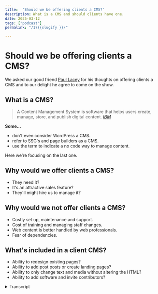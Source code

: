 ```yaml
---
title:  'Should we be offering clients a CMS?'
description: What is a CMS and should clients have one.
date: 2025-03-12
tags: ["podcast"]
permalink: "/17{{slugify }}/"

---
```


 # Should we be offering clients a CMS?

We asked our good friend [Paul Lacey](https://paullacey.digital/) for his thoughts on offering clients a CMS and to our delight he agree to come on the show.

## What is a CMS?

<blockquote>A Content Management System is software that helps users create, manage, store, and publish digital content.
<cite><a href="https://www.ibm.com/think/topics/content-management-system">IBM</a> </cite> </blockquote>

**Some...**

 - don't even consider WordPress a CMS.
 - refer to SSG's and page builders as a CMS.
 - use the term to indicate a no code way to manage content.

Here we're focusing on the last one.


 ##  Why would we offer clients a CMS?

 - They need it?
 - It's an attractive sales feature?
 - They'll might hire us to manage it?

  ##  Why would we not offer clients a CMS?

  - Costly set up, maintenance and support.
  - Cost of training and managing staff changes. 
  - Web content is better handled by web professionals.
  - Fear of dependencies.
  

  ## What's included in a client CMS?

  - Ability to redesign existing pages?
  - Ability to add post posts or create landing pages?
  - Ability to only change text and media without altering the HTML?
  - Ability to add software and invite contributors?

  <details> 
<summary> Transcript</summary>


[00:00:06] **Nathan Wrigley:** Hello there and welcome to the No Script Show. After a couple of YouTube only episodes, we are back with an audio chat.

And for those of you who are watching the video version, you will see that we've got the first ever guest for this show. And it's Paul Lacey. Paul is a good friend of ours from the world of WordPress. He is a UK designer with experience working with agencies and will be able to help us with today's topic.

And that topic is, should we be offering clients, a CMS. A CMS, of course stands for Content Management System. Paul, thanks for joining us. How you doing? I'm doing 

[00:00:39] **Paul Lacey:** good, thank you. I'm not sure if I'm gonna help that much though. 'cause I'm probably more confused than the two of you. Oh, I think that's gonna be hard, Tom, but you, yeah, but you're right.

I do live in the world where this is. This is all going on as such. So I'm in the trenches with WordPress and CMSs and agencies and clients and all that sort of stuff, but I'm utterly confused about it all at the same time about where it's going and AI and should we be doing this? I'm definitely aware that we're, that, I mean think actually, I dunno if you know this, but yesterday was the an, the 25th anniversary of the.com boom collapse, when the stock market, collapsed and stuff.

and then obviously we've rebuilt the web from there, but I think we've still probably. Started off with some extremely bad habits compared to how the web started and, here we are 25 years later in another existential crisis. 

[00:01:40] **Nathan Wrigley:** Yeah, there certainly gonna be a lot to talk about. I should, before we get stuck into it though, firstly introduce David.

How are you doing, David? Yeah, I'm good. 

[00:01:48] **David Waumsley:** I'll just come in and say why Paul is here because I was asking Paul because we know with the, history of the kind of episodes we've done here, I've, we've all worked in WordPress and we still use WordPress, but I've recently been trying to play around with static site generators and with WordPress you get this content management system anyway, so why not offer it to clients?

So I, hit a bit of a dilemma because now I started to play with a static site generator. If I wanna offer that same thing to clients, I have to add in. So it's really made me question again whether I need to. Going forward for my clients or not. So really that's why I went to Paul, because I know he is really looking after more clients than me and has more experience, particularly with the kind of agencies I'm thinking, should I just drop that all together with the CMSs for me, even though I was a big fan and it's created a lot of work for me, I'm actually thinking it would be extra work now.

So I, that was really how you came into it. It's a, an elaborate ruse really to get you on the show, Paul, but, so I'm pleased it works, 

[00:02:57] **Nathan Wrigley:** yeah. Okay. So yeah, that's great. Paul, just give us a quick bio actually that would be quite useful. Just tell us what you're doing currently, even though it might not necessarily overlap with what you're gonna talk about.

Maybe you're in a transition period or something like that, but what are you doing right now? What kind of work do you largely have? 

[00:03:13] **Paul Lacey:** Yeah, I'm probably a relatively typical, Fairly experienced web consultant, working mostly with WordPress, and I used to have an agency, a small one, like five people or something like that.

But I'm now just me prefer it like that. And probably my balance of skills is I'm a jack of all trades as such that I'll do design work, I'll do development work, I'll do consultancy. I don't do any of the marketing stuff. So none of the SEO, none of the pay per click, none of that sort of stuff.

So I'm all about creating the website. that's where I come in. And then in terms of my balance of what my work is, I probably, if I break it down by income percentage, for instance, I would say that half of my income is looking after. Around 60 or 70 websites on WordPress care plans and just being like a janitor or a gardener, picking out the weeds for those websites as such.

I'd say then another quar, another quarter would be, retainers working for a couple of, different companies. One of them is, beaver Builder, so I help them with design work and some of that sort of stuff. And then probably the final quarter is what would've been my a hundred percent, let's say five years ago, or a bit more, which is, a client comes along and wants a website and then you take them through and they come to you and you are apparently the answer to that.

So then you say, okay, and then, and they give you money and you make website, and then there's some kind of process that happens in between that is probably completely different depending on who's doing it and whether it's an agency or freelancer. What kind of things that agency or freelancer thinks about at the time?

as for me, I'm probably just trying to meet clients where they're at and trying to help guide them. And if I can see that they're completely delusional, then I'll just walk away before the project starts. If I can see that they're open to, and that, that they, what they want to do is communicate their brand and their product or whatever it might be.

Then I know I can help them. And I know that it's probably never gonna be perfect because there's so many different variables, but I'll do my best to take them from where they think they want to go and tweak them a little bit as we go along. So I think I'm, o I'm quite good. I think at what I do, I'm not the best.

but I've, my heart's in the right place and I've got some skills, so that's probably where I'm at. 

[00:05:51] **Nathan Wrigley:** Nice. Yeah, this entire podcast really is aimed at the building bit. We don't get into the marketing or the pay click or any of that stuff. It's all about the, pixels on the page, the HTML, the CSS, the JavaScript, and and interestingly, largely moving away from A CMS.

So this is an interesting conversation. I guess maybe we should start with the whole, what even is a CMS. that's obviously a moving target because what was true 10 years ago obviously isn't true today. But can I just throw that question out there and let's just see if we can define what a CMS is?

should we, I don't know. Should I go David first? What do you think? I was just wondering if you should bring up our 

[00:06:29] **David Waumsley:** show notes here. 'cause we've got a, an existing definition on here and I can read that out, which is according to IBM, and this is similar to other definitions. A content management system is software that helps users create, manage, store, and publish digital content.

Now, under that definition, I'd probably call my computer or even my mobile, A CMS, because, it can help me do all those things. That's true. I think, and I've put some things down on the show notes here, is that. Perhaps it depends on the context, which we're CMS. So I've put a note here that some don't even consider WordPress A CMS because of how, they might compare it to other CMSs that give you more outta the box choices with your custom fields.

Some refer to the thing that I've been moving to, which is a static site generator levity in my case, or page builders as a CMS, which I guess they are, under the definition. And I think the one we're using today, which is what we're focusing on because we've become responsible for it, is, using it to indicate a no code, way to manage content.

Something that we might give to clients. 

[00:07:50] **Nathan Wrigley:** yeah. Okay. Anything to add to that, Paul? 

[00:07:54] **Paul Lacey:** yeah, I think that's a good definition. Just, it's just, you can see that. How CMS is, especially this, if we just say a word, a website, CMS, if we narrow it down to that, how there's been so many different iterations o of that over the last 20 years and you can find a problem with every different concept of how that was done.

It's funny because you can look back and see how certain things were done, let's say 10 years ago in something like WordPress and think there's such good aspects of that, but the way that you had to build it was clunky. So that, so it seems that, the focus with the CMS should be content, but in the last 20 years it's been the CMS is there, but the focus is on code, or the focus is on accessibility, or the focus is on speed, or the focus becomes on design, which is probably where we're at now, where there's too much of a design layer in mixed in with it, which is where we're the problems.

[00:08:53] **David Waumsley:** Can I ask you a question? Just at the start of this. So if you were starting afresh now, in a way, which is what I'm doing now, do you think you would be, if it wasn't already there in WordPress, do you think you would be offering clients A CMS just off the top of your head? 

[00:09:11] **Paul Lacey:** so I guess if you could, the question to me, first of all, I'd be a plumber instead.

good answer. So if you remove the financial aspect, the financial pressure, yeah. Because essentially we are where we are with how, what people want as such. So if I was looking at what people want and I needed to make hay while the sun's shining, then I would probably do something similar to what I was doing now, if, I was looking ahead, I.

I would be focusing much more on the UX side of things, the more human side of things. And I'd be also probably looking at which sectors are, rocky at the moment. So I would, I know what you've been doing, David with, static site generations. I really envious that you are able to do that.

And I do feel stuck in WordPress. I'm institutionalized into WordPress, so if I could remove all the baggage, then I would want to reevaluate everything. And I may well come back to WordPress, but probably not for everything. And I would probably be able to, look at it as a tool that did a particular job very well in the right hands.

but it's definitely hugely problematic. And, the static site generators. To me, it feels like what WordPress was like before page builders without a database, with a CF page builder type scenario and stuff like that. That's what I've seen from systems like, sta I think it's called.

I'm not sure about the one that you use, the 11 t. Yeah. And, but yeah, no, I would, I want to do things differently actually. I do want to do things differently now, but it's so difficult to get out of lane. Yeah. Because there is a constant flow of, and the demand is to do things the way that everybody else is doing them.

That's what the clients seem to want as well. Yeah. 

[00:11:18] **Nathan Wrigley:** But also, you've probably got a heritage of SEO and what have you and You paint yourself into a bit of a corner, don't you, with all of these things. Yeah. And you're not always in 

[00:11:26] **Paul Lacey:** the driving seat as well. so being a website builder.

This isn't if you're a builder or a plumber or a, going back to that sort of trade or an electrician or sparky as they would be called. the plumber comes along and, or the, sparky, the electrician comes along and will point out issues that is wrong with your house that you, that a different person needs to solve, but they'll just tell you about it.

Whereas, a builder of a house tends to hire all of those people and pull 'em all together and they're running the show as such. So I find myself a lot of the time in the, I'm, I wasn't at the beginning of the conversation. I'm brought in and I just need to do the thing that I'm being told to do and then leave, and that's me done sort of thing.

So it's nice when you're not in that situation and you are leading, somebody comes to you and they're, ready for a clean slate. They say nothing has worked. And you can say, we do need marketing people, but I can definitely help you get this framework right from the beginning. But I find that to be a rarer, thing.

And I think that a lot of those people who have that good intent as a client get guled up by a bad agency. So that's the big problem for me. I think these are just tools that are being completely misused and corrupted. yeah. 

[00:12:49] **Nathan Wrigley:** Can I just interject a couple of things? So the first thing is, your, point Paul, about being slightly jealous of David.

I think David's managed to unlock some sort of creative future in which he's not constrained by A CMS. And it doesn't matter which CMS you're using, it brings constraints. It's, it's got benefits on the one hand and it's got constraints on the other. And WordPress, just like anything else, will paint you into a corner in certain respects.

And David's painting himself in the pixels on a page. Aspect of it. he can put anything anywhere and be led by, Figma can be his best friend. He doesn't have to worry about, what it will show. He can build that. But also, David, could you just scroll back up a little bit? I want to just address something inside the CMS thing, which I think we missed, which is the, helps users and I think that's, we'll come onto it in a minute, why we would use a CMS, but I think that's one of the big things about it, about using a CMS.

It's not the managing and storing of data. 'cause they all do that. They'll all store images, they'll store text, they'll lay out, with some templating engine, how it looks. But for me. The user bit is the crucial bit. It's the fact that it comes with all of that built in the authentication layer, the multi users, the permissions and all of that.

I think that's one of the crucial bits that kind of o often gets lost. And certainly on this show we ne we never talk about that 'cause we're all about the pixels on the page. But that's one of the nice things that WordPress brings out the box. Soon as you've installed it, you've got not the best implementation, but you've got a fairly decent implementation of users and permissions and roles and all of that kind of stuff.

So I just wanted to mention that. So with that being said, shall I, move us onto the next thing? So we've, I think we've explored what A CMS is. We've all stated our, case there. And then the next question that we were gonna raise was, why would we even offer it? And I think I've maybe just opened the door with that a little bit, talking about, Clients can log in. we're all familiar with that. Ev every client on earth has used some sort of social network where you go to a login page, you type in your password and username, and you can publish content in that way. And we're all familiar with that and we can share it and, all of that kind of stuff.

So maybe that's one of the reasons, is that, yeah, I mean 

[00:15:01] **David Waumsley:** it's, whether they need it or not. And I guess this is the question I've been asking a lot. I gave it because I needed it personally to manage the content, to create the site as the person building the site and then offering that over to clients is the bit because.

I know all the bad things that can go wrong. The client, if you've set it up in the wrong way, the client can go and break things that can spoil your pay speed. SEO, responsiveness, accessibility can all get out the window. If you set this up wrong. They can even create security risks. They can even run off with something that's yours, like your licenses and a, WordPress set up and take it or invite other people in.

So I know all the things here. So it gets me back to that question, we'd offer it because they need it and yeah. I've been trying to think out with, most of my clients have come to the conclusion, the ones that I presently got, that not many of them actually need it. If I could offer that service to do the updates on their behalf, that would be a better situation from my experience.

But Paul, you've got wider experience than me with different people, so you might be able to come in with some kind of ideas where people really do need it, 

[00:16:12] **Paul Lacey:** Yeah. you're right. You're absolutely right that there's. Like a question, does somebody need it or not? And some of the clients that you've got, you've right to assume that they don't and that, the, you're like a personal trainer nutritionist for them.

And you're, making sure that their online presence is healthy and you've identified that it can live in this kind of sphere where they don't, need that as such. And I think there's always gonna be a, segment of the market where that's the right thing. And the fact that those, if people like yourself can find those clients and give them that correct solution, means that you're probably saving them like from the next website failure that they were gonna have in WordPress, but let's say WordPress or something like that, because they didn't need it, and you guided them in the right direction.

I think why would we offer a CMS, so first of all, I think, If we just get rid of like a whole load of market segments in one quick moment, massive blue chip companies will need to manage content. So they have to have CMS, they've got, intranets and gigantic websites and multiple people managing stuff.

And then you've got a news website like the BBC that clearly needs A-C-A-C-M-S because you've got journalists and content creators just publishing content there. And then I think you've got the segment that we're probably all focused on, really, which is the SME small to medium enterprise or SMB, small to medium business, which typical businesses, I don't know, let's say anything between one and 200 members of staff, let's say is a, might come into that.

And that is probably where 90% or more of our clients have come from. they're also the. The clients who are under the most threat, I think, from both sides. So they're under threat from, let's say you've got a company with a hundred people. You are under threat from market disruptors with a, team of five from one side who are extremely agile.

Then you also are under threat from the massive corporations who are looking at that. You've got, you are making some money and they wanna make that money instead of you. Why? Why should you make that money? They can do it. And so what I wouldn't really want for that SEC sector who are already under threat as such would be to Have a situation where they can't communicate anymore. Whereas the Agile people can, because they can hire you David, for instance. 

and just have you doing their website for them. And then the big corporates, they can spend whatever they like and have huge teams. And then the people in the middle are becoming less agile on the one side and on the other side, they're less able to communicate without CMS.

So to me, kinda and, it, the problem is it's just been done so badly for that sector. I feel sorry for that sector that, agencies, especially agencies. 'cause I see a lot of agencies and I see it, I, and I'll, talk about this in a minute, just the trend of. Dumbing down what the agency is offering and hiring, very young untrained people who are full of energy, but they are just trying to pay for their car insurance while they're living with their parents still.

And they'll do anything 'cause they need that money. But I think that, those SMBs and SMEs in the middle, those are the people who are struggling the most probably to be unique and get their voice out. And the CMS is a way that they can do that on the internet, on the web. 

So that's why they need it.

The problem is, I think, as I say, the way that most of, the way that I'm seeing it implemented by agencies and freelancers is super problematic. And then also you get the other side that those SMEs often have kind of dictatorial type CEOs or. Heads of departments who are, even if they got the right person to hire, they decide that they're gonna power trip that person or that agency and just get them to magpie or copy something that they've seen one of their competitors do.

So you have all these terrible forces working against the SMEs, I think. And so I dunno where we go from there, but I think that's why I think they need them because you can't, if you take it away from them, then you've taken away the opportunity for them to do it. So really I would prefer that they have a CMS, but the entire sector becomes better educated on what, how they should be using that tool.

Because a tool like WordPress is a design tool and a CMS now. So it's both, and a lead capture tool. It's doing everything and, that's probably where the problem is that I. The, you have lots of smaller agencies as well offering cheap solutions and lying about what the result of using these cheap solutions is gonna be.

So there's, I think it's, I don't really like the term disinformation, but I think there's, it's, we're full, of that, that in this sector. Yeah. That's a big problem. 

[00:21:34] **Nathan Wrigley:** David, can I ask, because you've obviously stepped away from doing a CMS, what are the things that you, that, that have be called your calling into question?

So we're not moving on to why not to offer, but it's somewhere in between. what are the things that you, have questioned more recently about the need for A CMS? 'cause I know in my case, a lot of the use of A CMS was really. Came down to my convenience. It was a tool that I understood. I could implement it with one click of a button.

there's hosting companies that you just press one button and look, there's WordPress. We had amazing tools like, page builders and things, which allowed me to just forget about HDML and CSS and become de-skilled in that way. plugins that whole architecture plugins, that meant that, if it's been, if it can, be done, probably somebody's done it and I didn't have to worry about that.

why, are you dissuaded recently? So it's not the what, why do we not offer it? But just what are the things that you've called into Question. 

[00:22:33] **David Waumsley:** it's, with a lot of my clients, I've never really thought about the process of when the people who are updating the content themselves on their own, that staff changes.

And there's usually nothing in place for when that happens. So you might train somebody for the first time to manage their own CMS. But as Paul was talking, I think I need to throw this in. It reminded me that. When I'm saying, not offering clients, a CMS, what's the reason why we might offer it?

In effect, I still am offering them a CMS. So the recent site I've done is You are the cms. Yeah. but yes, but actually 11 T has been the cms, which is replicating what I would've done in WordPress for a blog. So I have content managed the, layout of their content in an easy way. They've got it.

The only difference in this case is I haven't given them access to it. You're the gatekeeper in a No. so in a way, my, my own question is a bit of a silly one because effectively I have given the clients a CMS. What I haven't done is offer them a no code way to interact with it. 

[00:23:46] **Nathan Wrigley:** There's no URL where they can log in.

It's more sending David an email with the new content that we want to be. Yeah. So I 

[00:23:52] **David Waumsley:** have to update it, which is, so yeah, my, I, guess my concern, which I'll, I mean I did put some bullet points in here is, but that if you are trying to set up a CMS is that, it can be, WordPress makes this easy.

It can be costly to set up, and then you have to maintain the thing, which is an extra cost and you have to support it. You have to make sure that it's updated and secure. And then the issue that I've run into before is the kind of extra cost in training somebody to be able to use the CMS that you've set up, assuming that we're setting it up for them to use in a sort of no code way, and then manage those staff changes.

And that, this big argument that I've seen a lot in the WordPress space recently, which is seems ironic to me, is that argument that is well. you shouldn't be giving clients any access to WordPress. That's for you to do. You use it for this one? This would only be handled by web professionals.

Anything going on the web needs somebody who's trained to understand SEO, the consequences of it to know. And I do think, there is, there's that fear of dependencies is a reason why not to offer it. You're dependent on the CMS that you've set up. If you can do it yourself manually, but, 

[00:25:06] **Nathan Wrigley:** Yeah, that's definitely a hot topic at the moment, isn't it? The idea of becoming a professional again, because I wonder if people feel their cake is being eaten by the platform itself, if it's so easy to use. Why do we need a professional? I, what you've done in gatekeeping, your access in that you've inoculated yourself from the, the clients basically, they're either gonna move away from you or keep going with you, and there's much less, we can do this blog post ourselves.

We can, add a page here and a page there and what have you. Everything has to go through you. So I think, I know that you are not doing it for those cynical reasons, but I think there is something quite neat about that model. I think it's quite nice. 

[00:25:47] **David Waumsley:** Yeah, it's a, it's one that I've still got to test that and that really, because what I've had to do is, I've had to say in the same way that Paul has already said like 50% of his kind of income is through managing and hosting ing after these things.

That was really, that was going to be my passive income. It didn't turn out to be quite so passive 'cause you had to keep updating it all the time. Now what I'm trying to do is, a way of avoid is, some of the issues I have by giving the client a code free access to the website is to say, okay, I still need the retainer.

You still need me to be around. so what I'm gonna do is charge you pretty much the same as what I did if it was WordPress. I don't have to do the security and the updates that went with it. I don't have to pay the same for the hosted. So what I'm going to supplement that with is the fact that I will do your updates as part of that.

So I will go put the code up when you need those updates. But it's untested at the moment because I don't know. I don't know if somebody might just see that as a way of abusing it, and every day they want a new update on their website because I've offered this as part of their yearly package. 

[00:26:55] **Nathan Wrigley:** It's interesting.

the honest truth from my experience anyway was that most clients that wanted a blog or some kind of functionality like that basically wanted it on paper only. they had this idea that they were gonna write this incredibly influential and powerful blog, and you go back two years later and there's the first post which was published exactly two years earlier, and then nothing got added in after that.

yeah. It's interesting. just on the last bullet point there, you've got under the, why would we not offer Clients to CMS? You've got fear of dependencies, and we spoke about this in a previous episode. My position was a little bit like, haven't you just swapped one set of dependencies for another though?

So instead of WordPress, you've got 11. Exactly. so you've not entirely, inoculated yourself against that, but it's definitely different. No, it's a different dependency 

[00:27:44] **David Waumsley:** in the sense that, Your dependency on something that's live and dynamic. Yeah. It means that your site can break. Yeah. Where when it's on a static, it's, already there.

So if 11 D disappears, actually the site isn't gonna, the site is still there. That's a good point. And you'll just have to replace it. So it's a site you have lessened your dependency, if you like, or, the impact of having a dependency. Yeah. 

[00:28:08] **Nathan Wrigley:** And it's a single dependency as well. Whereas WordPress tends to be a dependency itself and then a series of other dependencies called plugins, which you've obviously got to then maintain and what have you.

okay. Interesting trade offs. Are we ready to move on? Are we gonna move on to the, what's included in a client cs? yeah, that's, no, I think Paul wants to chime in. No, 

[00:28:29] **Paul Lacey:** it was just making me think. 'cause I, a lot of my clients in that last 25% of work that I do wear is.

Building websites for people are agencies, but I don't really have any clients anymore that are a design agency or a web agency. They tend to be a marketing agency. So the website will just be one part of a wider solution. But, so it's feels like where you put the gatekeeper as such.

'cause they tend to be the gatekeeper for their client and they are gatekeeping all aspects of the online stuff. the pay per click, the SEO, the website content, the blogging. So I'm thinking about one particular agency that I do a lot of stuff for, and they tend to roll out the same solution for this particular niche and they will write the blog posts for the client.

One or two of those clients wanna do it themselves, but it's rare actually. but they'll also be doing the SEO quite heavily. They'll also be doing, analytical things and. Putting kind of popups in different places and then creating sudden out of nowhere, webinar pages or sign up for a brochure pages.

They're constantly creating new landing pages. Not necessarily that they're doing it particularly like really well. For instance, a lot of the time, like for instance, if they gave me every, and I tend to hand over a, solution to them that they then do that. And I know that when I see them creating the landing pages, in my humble opinion, I could have done the landing pages that they tend to then go after I have left the scene much better than they have.

And that's probably, that's because they're not, they're doing everything. They're doing landing pages, SEO, all sorts of things, and they, just haven't read, Yakob, Nielsen's books for instance. They're literally straight out of college or apprenticeship. Yes. And they're just learning.

They're just doing what they're told as such, or copying other things that they've seen on the internet. but I, with how you are doing it, David, you become the gatekeeper as such. I know for a fact that wouldn't work with any of those clients unless there was some change to how it was done.

Because the changing of the content is, let's say just one quarter of the things that they're managing and they're doing SEO on the site, they're doing AdWords, they're creating, they're optimizing landing pages to get a better score on the pay per click so that the cost of the pay per click goes down.

There's so many different aspects that seem to be, going on a search with some of those, whereas I have other clients that would fit. the concept that you are talking about, David, really perfectly, I even have two clients that I've got in my mind that do the same thing. That one would be perfect for how you do it and one would be simply not work.

And that's simply because one of those clients has an internal marketing team. And they're cons and they're more sales focused, even though they essentially have the same product. The other client has the product but is more of an advocate for the concept of the product. And then so, for instance, I remember years ago Tesco is a, big supermarket and they started selling insurance.

I used to work for a dog magazine, online dog magazine at the time. This is going back over 20 years. And they wouldn't advertise in our dog magazine. they were more interested in writing an article for the dog magazine that just, I. Educated con people who had dogs that insurance was a good idea and then they were confident that people would find them as such.

And whereas the other client that I'm talking about that as the marketing person is getting ads here, doing landing pages here and, is just, and, they, and one of those people, pays me 75 pounds a month and the ever pays me 400 and the one who pays me 400 is the one that is doing more stuff themselves that needs me to help them.

Interesting. Whereas the other person who's paying 75 is. Paying for these problems as such, they're paying for the fact that the website is in WordPress and needs security patches and stuff like that. So that's in a way where I envy David's position and think, I wish I could have given them that solution, but I don't know how to do it.

[00:32:47] **David Waumsley:** Paul, what you said really, made me think again about the page. So I'm thinking about the pages in its entirety, but you've just made me realize that page could have different people who need to be involved in that page, say in the metadata for, for just the SEO or maybe even for adding in ads.

they need to add because they've got some sort of campaign. I haven't really thought about it. The thing that I. What's mostly thinking is that even when it comes to a blog post, which is a fairly easy thing to do in say something like WordPress, now as I've learned a little bit more about the Semantic web, there are lots of things that can go in that blog post that I would mark up better than the client because it's just not available to put things in the correct tags, say a blog quote to be in there and the citation under the site.

Those kind of things, even the way that you might, add in numbers or whether you'd use an ordered or a numbered list, all that kind of semantic stuff is stuff that I've taken care of. So really, you've made me think about, yeah, it probably wouldn't work even for some of my existing clients for me to say, okay, I'll do it all for you, because they will just need to be in two different 

[00:33:56] **Nathan Wrigley:** aspects of the same page.

Yeah, you've definitely honed down on a type of client that it works for though, haven't you? Yeah. So it definitely, it works in the scenario that you've described, but in the wider world, the scenario that Paul's describing, I don't know, SME or something like that. Yeah. It's not really up for negotiation, isn't it?

The, fact that it's David, I know. No. Okay. Interesting. 

[00:34:16] **Paul Lacey:** I think it might be solvable. it is just the, tide is so powerful with WordPress at the moment, I think. Yeah. And which might not be the case forever because I. It is WordPress is rather self emulating at the moment to a certain extent.

How, how much damage happens from what's going on with WordPress, is left to be decided as such. But, a few things. First of all, I think looking at the future, the way that I'm describing people want things to be done. I don't think that is actually sustainable. I don't think that will survive AI properly.

I don't think, I, don't mean like AI building websites. AI being the way that people inquire about information. And when instead of googling now, people will type something into an AI tool and then it will present almost like a custom made. Content, which includes bits of stuff from other people's websites and citations and videos and that sort of thing, and this kind of total mess of how, let's say agencies I find are doing it with WordPress where the, all the tools are in that one tool I don't think will survive because I don't think that semantically it's good enough.

And David, what you are talking about when you've got these blog posts and that you can properly on behalf of that client semantically structure that in the correct way. And let's say even tag on to regular editorial, semantically connected advert type things and marketing things that then get pulled in.

So if you are looking for a new bathroom designer or something, then yes it can then the AI tool in the future might go out and grab that information, about what you want. But it might also semantically know to pull along with it, these particular providers. That have correctly semantically described their tool outside of things like AdWords and Google AdWords and stuff like that.

And I think it is fixable because it's just a case of it's, let's say if we take SEO and doing meta tags and stuff like that, and David, you don't want to be doing that because some other SEO person is just constantly hassling you every day to change stuff. It surely is fixable that there is some kind of script, an external tool that just gets slotted into the header of the head tag of your static websites.

And he is able to do that as a kind of headless way of injecting a SEO stuff into pages. Yes. Yeah. I'm sure that's a thing. So I don't think that any of the things that are a concern in the way you are wanting to do it, David, is, not unsolvable. I think the biggest unsolvable part of it is this kind of, the direction of travel.

And but, I think we were talking earlier about just general society before the call about will, at some point everybody say we've had enough and we're pulling ourselves out of the matrix. And I think at some point having seen SME businesses getting, finding it harder and harder to succeed on the internet at some point.

that's gonna, that's gonna implode and get to a point where change is forced and people are saying, why isn't this working for us? We're going to an agency. They're telling us that this is how we should do it, and we are not getting the results we need. What are we doing wrong? And then slowly people will start, realizing that every aspect that, of the thing that this company wants to do online needs to be done much more professionally.

So the blog needs to be added professionally. The blog needs to have semantics. The SEO needs to have a proper strategy and that these things shouldn't be constrained by. They all have to live in WordPress or Jula, or Drupal. They different professionals who are all good at what they do, have their tool that isn't constrained to one platform.

I think that's where it has to be in the future. so I think, I wouldn't say. give up on what you're doing there because that's why I'm saying I'm envious that it feels like you are in the right direction. You're just, and I've always felt this way about you, David, that you've always been ahead of the curve, even though you won't perhaps think that you are, whether it's page builders, genesis in WordPress or something, you're always, ahead and being a thought leader on these things.

So when I see you talking about this stuff, it makes me think I need to listen to what you're saying because it'll probably be reality sooner than we know. 

[00:38:54] **David Waumsley:** so that's so kind. I'm sorry. I You're the right different 

[00:38:58] **Paul Lacey:** David. I was thinking of somebody else. Absolutely. I didn't recognize I was 

[00:39:01] **Nathan Wrigley:** questioning every word of that last paragraph.

Honest, but 

[00:39:04] **Paul Lacey:** you know what I'm saying. Yeah. you are thinking outside the box when people like me are stuck in the trenches and just trying to get some sleep and survive the next day and see whether, see where the direction of travel is, and then aligning myself to that and doing my best.

But you are thinking outside the box and you've dragged yourself out of that and saying, I, I'm now thinking intellectually about how this should be done. there's an aspect of your lifestyle that wants to contribute to that as well. But I think you are not constrained in the same way.

An agency with let's say 20 staff who's struggling to, pay the staff bill, they've forced themselves into bad practice. unfortunately, 

[00:39:47] **David Waumsley:** you said something that I thought was fascinating in that really, 'cause it just made me think, maybe I'm misreading it, but it sounded like you people needed a content management 'cause they needed to keep changing their content because they needed to appease Google and send more traffic to their site.

So you almost get into this cycle. Is that kind of a truth of it? They feel like they need to be constantly changing the content, perhaps more than they actually need to do. If they may be did less of that and did it better, it might be just as successful. 

[00:40:21] **Paul Lacey:** It's probably also a numbers game to a certain extent that yeah, there is just not enough people with the skills that you will now have to make all the websites that need to be made just in that one sector alone of SMEs, There just simply isn't the, knowledge and the training. So for the time being, the, while people still want to make a brochure site that is lead generating. the only way to meet that demand is to have people who are semi-skilled, yeah. Taking control of these tools like WordPress and pushing out solutions on mass and trying to make that be done cheaper.

So I wonder, it makes me wonder in the future that this problem gets solved with ai whereby we, where the, this current design layer that we've, I think we're stuck in, we have this design layer, which is page builders have en enabled everybody to be a designer. The products themselves tell the end users that they, Hey, you got this, you can do this, use our templates or, whatever.

And Then it creates like a false sense of security that this is all doable. And really, this, we're talking CMS content management system. So I think it has to go back some point to content being the important thing created semantically using, as little dependency, a small amount of security, problems as possible.

And that at some point you'll just use some kind of device to query the internet. And you will need to be able to define that probably through a professional who now is no longer just stuck moving pixels around the screen, but he's taking an equivalent of a blog post. And let's move that to a landing page.

Let's take a blog post and move that to a landing page, right? And say, okay, here's a landing page. here is my most important message. this is the priority of my landing page. And then you are guided through the process of ensuring that you create a semantically correct landing page.

That only has a certain way of presenting itself on the tool that you use to query the internet. So there isn't any more kind of, should we have a red button or a purple button or something like that? You put the brand JSO file into it. I don't want to talk, talk like I'm talking about Gutenberg here, there'd be like a brand js o file that these tools have, and then it'll be a case of semantically presenting your content to something that becomes, again, a content management system.

The only problem with that is it feels like we are then talking about tools that are created by Facebook and these gigantic, yeah. It's also, what we probably need in the future, ideally, which is what I imagine that the W three C will be moving or advocating for would be tools that allow you to create.

Content that is static and security doesn't, isn't a problem. But somehow that we are encouraged to create this semantic content without the big corporations being the gate, the gatekeepers to that. But the AI tools that are controlled by the gatekeepers and the big corporations are able to query us and whoever does it best, whoever presents their content, whoever manages their content best, ends up being at the top of the ai.

Queries getting presented to people with products and stuff like that. So I think, content, they say content is king, don't they? And I think that's, we've lost sight of that. I think most, a lot of my clients have totally lost sight of that. It's just, I would class it as chaos. It's king chaos.

It's chaos. and you just sit and look at it and think, this doesn't feel like how we should be doing it. 

[00:44:13] **David Waumsley:** Can I just ask you, 'cause I put some notes on here, which just, I'll just read through them quickly, those listening to it, which is, what's included in, client CMS is that the ability, as you were mentioning before, to redesign existing pages with say, a page builder, which you've got that option now.

Is it just the ability to add blog posts and perhaps create a landing page? Is it only to be able to change text and media without altering any of the html? So you're Actually really nailing that down as you were talking about, And also do we give them access to, they can add in their own software, plugins in the case of, a WordPress or even change the theme or invite extra contributors without it say we're managing it.

That could be a quite a concern if they're allowed to just invite anybody in. And you don't, you haven't vetted them to 

[00:45:01] **Paul Lacey:** Oh, that, that's another part of the KSIC all the time. Yeah, totally.

[00:45:08] **David Waumsley:** Yeah, I, that's my experience. it's quite limited with people who might invite, generally I'm dealing with the business owner directly, but, there are certainly plenty of clients I've had and almost anyone who's got a larger organization, I, I'm suddenly getting an email saying, we've got this new user in the WordPress site that I'm still managing, and I think I, I've given all these people an admin access so they can give them an admin access.

Yeah. I dunno what that means. Yeah. It's quite a scary thing for me. 

[00:45:38] **Nathan Wrigley:** Yeah. Okay. I, how do we feel we're doing in terms of time? I guess in order for this podcast to come to an end, we need to draw a line at some point. Is there any points on that, document that we're looking at, if you're watching it on YouTube that we haven't yet covered off?

Or is there something that we ought to discuss before we wrap it up? 

[00:46:00] **Paul Lacey:** I've only got one, one thing that's on my mind, and that's probably like what I'm scared about and what I'm optimistic about. So I'm scared for my own job in the future with AI and all that sort of stuff. I'm scared for that sector.

I'm talking about the SME sector because without them I probably don't have a job. that's my, that's the source of my, pipeline as such, whether it's direct or through agencies and stuff like that. So that's, what makes me nervous. And I wasn't nervous five years ago, but, I see the tools that are out now and I, dunno if I'm nervous because I just can't see what the future is.

But the thing I am optimistic about is that I do think that, that AI will solve a lot of the poor, poor skills in the industry or the bad advice, those sort of things. I think it will. I think that you will need professionals who are more like a orchestra conductor kind of thing. Oh, interesting.

And, like a technologist as such, and, which is what I did at university. My, my university course trained us to be technological managers of anything, whether it was sustainable energy or websites. I went into website stuff. Some of my friends went into different things. But essentially it's understanding where things are going and then being, a, an advisor and a, kind of guiding light for the people who are downstream of what's happening as such.

I'm exci, I'm excited about a much more semantic web. I'm excited about, getting some of the churn and burn, mindset out of the industry as well. But yeah, I'm definitely nervous for my own, wellbeing. What I'm hoping is that I can. What I've always done is, tweak what I do every daily and yearly as such and, see what's coming.

The only problem I have right now, which I've never really had before to this extent, is I really do not know what the future looks like. I, don't just mean, nuclear war, there's that obviously as well, but I, honestly can't fully understand where the web is going. One day I wake up and I think I've solved it.

The next day I'll wake up and I've had a terrible dream about it and everything. I'm completely irrelevant. It doesn't matter, I can just, I guess I can retrain as a plumber, but, as, I'm saying. Those are my fears and, my hopes and fears as such. 

[00:48:39] **Nathan Wrigley:** I think it's a really interesting time.

I think confused. I think everything's been, yeah, everything's been driven by humans and they're such measurable things. Although on mass we can be innovative. The pace of change has been fairly pedestrian. you can, predict largely what's gonna happen in the next year. I think now in this era of reliance on, let's just call it ai, basically you speak to a machine and it gives you something back.

I do think we're in for some seismic change. And also all of us are on the on the, one side of life, let's put it that way. We're no longer spring chickens are we, so we have that against it. Probably a good thing. We don't have to 

[00:49:16] **Paul Lacey:** be here for the apocalypse of the That's right. we, 

[00:49:19] **Nathan Wrigley:** bring a different level of experience, but at the same time, we also don't have that sort of vim and vigor that the, Utes do.

And now that I've said the word Utes, I think we should probably draw this episode to a close. yeah. do you know, can I just throw in something at the end there? Of course. Just to follow on from Paul, because, I think all the things that you said about me kindly apply to you. It's just about questioning and, it takes me full circle with this whole thing that we're doing with the No Script show.

[00:49:48] **David Waumsley:** We started with a vision of the future for web design that we borrowed from The Talk by Jen Simmons on Intrinsic Design. And I think this is having a big impact. And for those people who like the craftsmanship of web designs, it's a big change because we're going from this period where web design has always been about copying what print design did, and then the tools came in to allow us not even to have to deal with the web material.

We didn't need to know HD ML and CSS and how browsers worked. And I think what's. Now happening, and that's this movement which has started this show, is the fact that we're moving towards this period where we do need to understand the web. The semantics are important. We actually exclude a whole bunch of people who can't see the web and the web is going on.

More devices that we get back to the craftsmanship of understanding how the web works and get into HT ML than CSS are fresh because it's more powerful and more flexible. Than the tools that we previously had. So I think there's a, my optimism is that changing role, this move to the web being on everything for everybody.

And I think that's a new audience. It can meet people who previously couldn't access the web in the way that we want them to do, which is similar to print. So yeah, that's how I tied this up. really agree with that. Yeah. 

[00:51:09] **Nathan Wrigley:** Yeah. I'm gonna just throw a sort of spanner in the works a little bit there and say that I, have no idea that even websites will be a thing because I, can see a future where the device is just completely just built in order to service you as an individual.

And you'll talk to it and it will talk back to you and, when was the last time you sat with somebody that you know closely and per perused together a magazine. you just don't do that thing. You have a conversation. Can you recommend a plumber? Yeah. What's their name? Oh, his name's Pete.

What's his number? Okay, there's the number off you go, talk to Pete. That kind of thing. I don't know, I'm not entirely sure that the HTML, the CSS, the static screen that we all sit down to, or the thing that we hold in our hand, I'm not sure that's even gonna be the divis of choice.

and when I say I'm not sure, I literally don't know. I'm not prophesying that I have some insight. It's that I just don't know that the flat rectangle that we hold or the flat screen that we stare at, or the TV or whatever it may be, I, don't even know that's gonna be the medium that we consume.

the, yes, Pete future. Pete needs 

[00:52:20] **David Waumsley:** Pete, he's getting word of mouth, but he needs this C-S-S-H-T-M-L unit, which can go out to the hold of the web in different forms. So he needs us. 

[00:52:31] **Nathan Wrigley:** I'll talk to Pete urgently and, can I add one thing? What you said, Nathan? Yeah. 

[00:52:36] **Paul Lacey:** Because I, honestly, one day I wake up and I'm like, we don't need web websites anymore whatsoever.

And then the next day, of course, we need web websites, but I'm wondering if you know what a website just becomes is, because essentially if you look at X ML and HML, it's structured content. At the end of the day, it's essentially a static database. So I can't see a situation where we don't need a static database of information online.

And it just so happens that the way that tends to be presented, and I can't see, I can't see how it won't ever be presented in this way, is through HTML and websites. I just think we'll just go back to what the web started as, but with structured content, and we will still need some presentation layer to it.

I just think that the, this kind of very designed website, I. Concept that we're, we know at the moment will start giving way to this kind of flat database of information structured with HML and XML, with a presentation layer of JS and CSS, so it makes me wonder what point of JavaScripts will be in the future other than, Creating applications that query things. I can't, it makes you think j JavaScript will be a pointless thing to have on a website because it just needs to be flat information. What's the point in moving things around? So that's where I think the websites won't disappear. They just, we might just not go to them as much.

They might be just pushed to us, but the data is still coming from Yeah. So it's 

[00:54:09] **Nathan Wrigley:** more like a repository of data which is presented based upon the thing that you are holding, which is what a content management 

[00:54:14] **Paul Lacey:** system is for. Yeah. Yeah. And our, 

[00:54:18] **David Waumsley:** job as designers is to make that this static content is presentable.

We, we give the browser instructions to how to present it to a growing range of different devices. and that job will always be good point with us. And because we'll always need to, as that changes, new devices come on. And as we need to communicate in different ways with each other, I think there's a good future for, I think it's the best time actually at the moment for 

People who are web designers. 

[00:54:47] **Nathan Wrigley:** Yeah, I love these conversations where we get into the more sort of philosophical side of things. It's really interesting, gazing into the future and just pontificating what it might be. Of course. Who knows? Maybe we'll turn out to have, yeah. I think anybody who 

[00:55:00] **Paul Lacey:** tells you what the future's gonna be doesn't clearly know all the variables.

[00:55:04] **Nathan Wrigley:** Perhaps we'll all be shoveling coals into steam. We'll find out. We'll find out. Yeah. Yeah. on that bombshell, we'll wrap this episode up. It just remains for me to obviously say a great big thank you to, to Paul Lacey for joining us today. Who knows, maybe this will be the first of many appearances, but really nice to get your insight into all of that.

Obviously, David's with me every single time. thank you to David as well. Paul. Just before we go, where can people. Get in touch with you, find you, 

[00:55:32] **Paul Lacey:** please don't. But if you really must, then you can go to Paul Lacey Digital. and also guys, it's just been so nice to reconnect. Do you know the, the first ever podcast I did before I was in my podcasting days was with you guys and, so to, to have, years and years of not doing it and then coming back and it's, you two is just the best, Aw, I wouldn't wanna do it with anybody else. That's so nice. 

[00:55:56] **Nathan Wrigley:** Thank you so much. Okay. We'll be back with another episode at some point in the near future. Until then, stay safe. See you soon. Bye-Bye.


  </details> 
